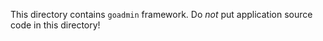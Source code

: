This directory contains `goadmin` framework. Do _not_ put application source code in this directory!
